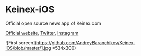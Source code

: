 # Keinex-iOS
Official open source news app of Keinex.com

[Official website](http://keinex.com), [Twitter](https://twitter.com/keinex_com), [Instagram](https://www.instagram.com/keinex)


![First screen](https://github.com/AndreyBaranchikov/Keinex-iOS/blob/master/1.jpg =534x300)
